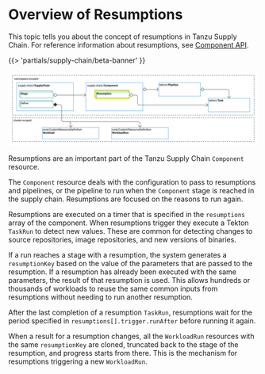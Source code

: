 # Overview of Resumptions

This topic tells you about the concept of resumptions in Tanzu Supply Chain.
For reference information about resumptions, see [Component API](../../reference/api/component.hbs.md).

{{> 'partials/supply-chain/beta-banner' }}


![Diagram of the relationships between key Tanzu Supply Chain resources. Some resources are grouped together as namespace-scoped. Other resources are grouped together as cluster-scoped.](./images/core-concepts-resumptions.png)

Resumptions are an important part of the Tanzu Supply Chain `Component` resource.

The `Component` resource deals with the configuration to pass to resumptions and pipelines, or
the pipeline to run when the `Component` stage is reached in the supply chain.
Resumptions are focused on the reasons to run again.

Resumptions are executed on a timer that is specified in the `resumptions` array of the component.
When resumptions trigger they execute a Tekton `TaskRun` to detect new values.
These are common for detecting changes to source repositories, image repositories, and new versions
of binaries.

If a run reaches a stage with a resumption, the system generates a `resumptionKey` based on the
value of the parameters that are passed to the resumption. If a resumption has already been executed
with the same parameters, the result of that resumption is used. This allows hundreds or thousands
of workloads to reuse the same common inputs from resumptions without needing to run another
resumption.

After the last completion of a resumption `TaskRun`, resumptions wait for the period specified in
`resumptions[].trigger.runAfter` before running it again.

When a result for a resumption changes, all the `WorkloadRun` resources with the same
`resumptionKey` are cloned, truncated back to the stage of the resumption, and progress starts from
there. This is the mechanism for resumptions triggering a new `WorkloadRun`.

<!--
[SupplyChain]: ./supply-chains.hbs.md
[SupplyChains]: ./supply-chains.hbs.md
[Component]: ./components.hbs.md
[Components]: ./components.hbs.md
[Workload]: ./workloads.hbs.md
[Workloads]: ./workloads.hbs.md
[WorkloadRuns]: ./workload-runs.hbs.md
[WorkloadRun]: ./workload-runs.hbs.md
[Resumptions]: ./resumptions.hbs.md
[Resumption]: ./resumptions.hbs.md
-->
